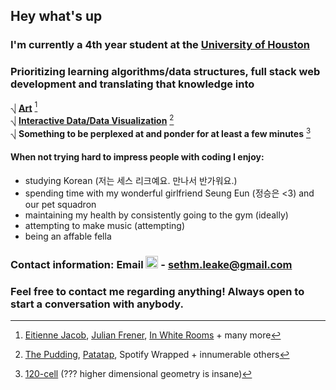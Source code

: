 ## Hey what's up
### I'm currently a 4th year student at the <a href="https://www.uh.edu/nsm/computer-science/">University of Houston</a>
### Prioritizing learning algorithms/data structures, full stack web development and translating that knowledge into

⎷ [**Art**][ttA] [^1] <br>
⎷ [**Interactive Data/Data Visualization**][ttB] [^2]<br>
⎷ **Something to be perplexed at and ponder for at least a few minutes** [^3]

#### When not trying hard to impress people with coding I enjoy: 
- studying Korean (저는 세스 리크예요. 만나서 반가워요.) 
- spending time with my wonderful girlfriend Seung Eun (정승은 <3) and our pet squadron 
- maintaining my health by consistently going to the gym (ideally)
- attempting to make music (attempting)
- being an affable fella
### Contact information: Email <img style="width:20px;" src="http://clipart-library.com/image_gallery/341274.png"/> - sethm.leake@gmail.com 
### Feel free to contact me regarding anything! Always open to start a conversation with anybody.<br>
[ttA]: ## "See footnotes for some of my favorite inspos"
[ttB]: ## "See footnotes for some of my favorite interactive data examples"
[^1]: <a href="https://www.instagram.com/etinjcb/">Eitienne Jacob</a>, <a href="https://www.instagram.com/frenerdesign/">Julian Frener</a>, <a href="https://www.instagram.com/in.white.rooms_/">In White Rooms</a> + many more
[^2]: <a href="https://pudding.cool/">The Pudding</a>, <a href="https://patatap.com/">Patatap</a>, Spotify Wrapped + innumerable others
[^3]: <a href="https://en.wikipedia.org/wiki/120-cell">120-cell</a> (??? higher dimensional geometry is insane)
<!--
**smleake/smleake** is a ✨ _special_ ✨ repository because its `README.md` (this file) appears on your GitHub profile.

Here are some ideas to get you started:

- 🔭 I’m currently working on ...
- 🌱 I’m currently learning ...
- 👯 I’m looking to collaborate on ...
- 🤔 I’m looking for help with ...
- 💬 Ask me about ...
- 📫 How to reach me: ...
- 😄 Pronouns: ...
- ⚡ Fun fact: ...
-->
